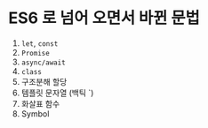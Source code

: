 # ES6 로 넘어 오면서 바뀐 문법

1. `let`, `const`
2. `Promise`
3. `async/await`
4. `class`
5. 구조분해 할당
6. 템플릿 문자열 (백틱 `)
7. 화살표 함수
8. Symbol
